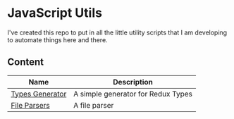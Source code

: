 # JavaScript Utils

I've created this repo to put in all the little utility scripts that I am developing to automate things here and there.

## Content

| Name                                                        | Description                        |
| ----------------------------------------------------------- | ---------------------------------- |
| [Types Generator](types-generator/types-generator.js)       | A simple generator for Redux Types |
| [File Parsers](file-parsers/fetch-by-first-word-to-json.js) | A file parser                      |
